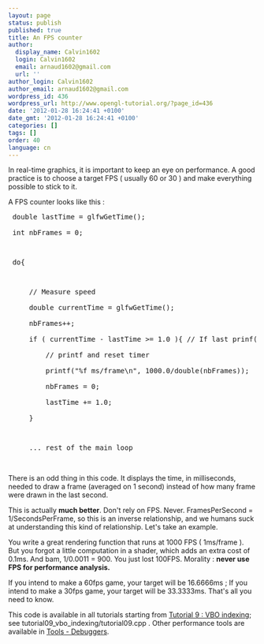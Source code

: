 ```yaml
---
layout: page
status: publish
published: true
title: An FPS counter
author:
  display_name: Calvin1602
  login: Calvin1602
  email: arnaud1602@gmail.com
  url: ''
author_login: Calvin1602
author_email: arnaud1602@gmail.com
wordpress_id: 436
wordpress_url: http://www.opengl-tutorial.org/?page_id=436
date: '2012-01-28 16:24:41 +0100'
date_gmt: '2012-01-28 16:24:41 +0100'
categories: []
tags: []
order: 40
language: cn
---
```

<p>In real-time graphics, it is important to keep an eye on performance. A good practice is to choose a target FPS ( usually 60 or 30 ) and make everything possible to stick to it.</p>
<p>A FPS counter looks like this :</p>
<pre> double lastTime = glfwGetTime();<br />
 int nbFrames = 0;</p>
<p> do{</p>
<p>     // Measure speed<br />
     double currentTime = glfwGetTime();<br />
     nbFrames++;<br />
     if ( currentTime - lastTime >= 1.0 ){ // If last prinf() was more than 1 sec ago<br />
         // printf and reset timer<br />
         printf("%f ms/frame\n", 1000.0/double(nbFrames));<br />
         nbFrames = 0;<br />
         lastTime += 1.0;<br />
     }</p>
<p>     ... rest of the main loop</pre><br />
There is an odd thing in this code. It displays the time, in milliseconds, needed to draw a frame (averaged on 1 second) instead of how many frame were drawn in the last second.</p>
<p>This is actually <strong>much better</strong>. Don't rely on FPS. Never. FramesPerSecond = 1/SecondsPerFrame, so this is an inverse relationship, and we humans suck at understanding this kind of relationship. Let's take an example.</p>
<p>You write a great rendering function that runs at 1000 FPS ( 1ms/frame ). But you forgot a little computation in a shader, which adds an extra cost of 0.1ms. And bam, 1/0.0011 = 900. You just lost 100FPS. Morality : <strong>never use FPS for performance analysis.</strong></p>
<p>If you intend to make a 60fps game, your target will be 16.6666ms ; If you intend to make a 30fps game, your target will be 33.3333ms. That's all you need to know.</p>
<p>This code is available in all tutorials starting from <a title="Tutorial 9 : VBO Indexing" href="http://www.opengl-tutorial.org/intermediate-tutorials/tutorial-9-vbo-indexing/">Tutorial 9 : VBO indexing</a>; see tutorial09_vbo_indexing/tutorial09.cpp . Other performance tools are available in <a href="http://www.opengl-tutorial.org/miscellaneous/useful-tools-links/#header-4">Tools - Debuggers</a>.</p>

